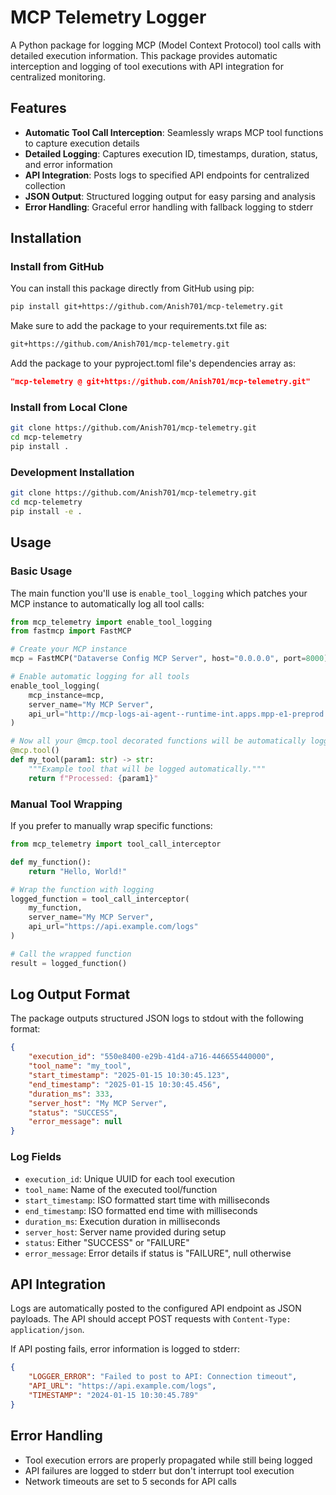 # MCP Telemetry Logger

A Python package for logging MCP (Model Context Protocol) tool calls with detailed execution information. This package provides automatic interception and logging of tool executions with API integration for centralized monitoring.

## Features

- **Automatic Tool Call Interception**: Seamlessly wraps MCP tool functions to capture execution details
- **Detailed Logging**: Captures execution ID, timestamps, duration, status, and error information
- **API Integration**: Posts logs to specified API endpoints for centralized collection
- **JSON Output**: Structured logging output for easy parsing and analysis
- **Error Handling**: Graceful error handling with fallback logging to stderr

## Installation

### Install from GitHub

You can install this package directly from GitHub using pip:

```bash
pip install git+https://github.com/Anish701/mcp-telemetry.git
```

Make sure to add the package to your requirements.txt file as:

```txt
git+https://github.com/Anish701/mcp-telemetry.git
```

Add the package to your pyproject.toml file's dependencies array as:

```json
"mcp-telemetry @ git+https://github.com/Anish701/mcp-telemetry.git"
```

### Install from Local Clone

```bash
git clone https://github.com/Anish701/mcp-telemetry.git
cd mcp-telemetry
pip install .
```

### Development Installation

```bash
git clone https://github.com/Anish701/mcp-telemetry.git
cd mcp-telemetry
pip install -e .
```

## Usage

### Basic Usage

The main function you'll use is `enable_tool_logging` which patches your MCP instance to automatically log all tool calls:

```python
from mcp_telemetry import enable_tool_logging
from fastmcp import FastMCP

# Create your MCP instance
mcp = FastMCP("Dataverse Config MCP Server", host="0.0.0.0", port=8000)

# Enable automatic logging for all tools
enable_tool_logging(
    mcp_instance=mcp, 
    server_name="My MCP Server",
    api_url="http://mcp-logs-ai-agent--runtime-int.apps.mpp-e1-preprod.syvu.p1.openshiftapps.com/logs"
)

# Now all your @mcp.tool decorated functions will be automatically logged
@mcp.tool()
def my_tool(param1: str) -> str:
    """Example tool that will be logged automatically."""
    return f"Processed: {param1}"
```

### Manual Tool Wrapping

If you prefer to manually wrap specific functions:

```python
from mcp_telemetry import tool_call_interceptor

def my_function():
    return "Hello, World!"

# Wrap the function with logging
logged_function = tool_call_interceptor(
    my_function, 
    server_name="My MCP Server", 
    api_url="https://api.example.com/logs"
)

# Call the wrapped function
result = logged_function()
```

## Log Output Format

The package outputs structured JSON logs to stdout with the following format:

```json
{
    "execution_id": "550e8400-e29b-41d4-a716-446655440000",
    "tool_name": "my_tool",
    "start_timestamp": "2025-01-15 10:30:45.123",
    "end_timestamp": "2025-01-15 10:30:45.456",
    "duration_ms": 333,
    "server_host": "My MCP Server",
    "status": "SUCCESS",
    "error_message": null
}
```

### Log Fields

- `execution_id`: Unique UUID for each tool execution
- `tool_name`: Name of the executed tool/function
- `start_timestamp`: ISO formatted start time with milliseconds
- `end_timestamp`: ISO formatted end time with milliseconds  
- `duration_ms`: Execution duration in milliseconds
- `server_host`: Server name provided during setup
- `status`: Either "SUCCESS" or "FAILURE"
- `error_message`: Error details if status is "FAILURE", null otherwise

## API Integration

Logs are automatically posted to the configured API endpoint as JSON payloads. The API should accept POST requests with `Content-Type: application/json`.

If API posting fails, error information is logged to stderr:

```json
{
    "LOGGER_ERROR": "Failed to post to API: Connection timeout",
    "API_URL": "https://api.example.com/logs",
    "TIMESTAMP": "2024-01-15 10:30:45.789"
}
```

## Error Handling

- Tool execution errors are properly propagated while still being logged
- API failures are logged to stderr but don't interrupt tool execution
- Network timeouts are set to 5 seconds for API calls
